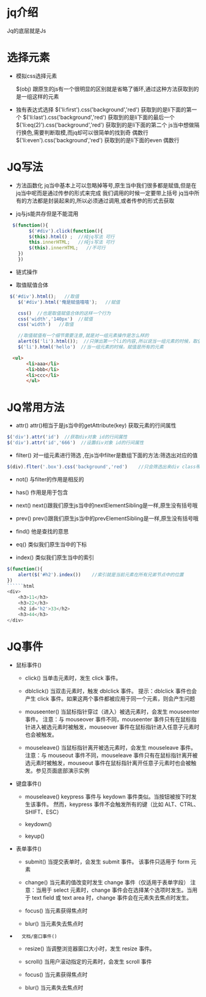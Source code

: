 # jq介绍
  Jq的底层就是Js
#   选择元素
- 模拟css选择元素

	$(obj) 跟原生的js有一个很明显的区别就是省略了循环,通过这种方法获取到的是一组这样的元素
	
	
- 独有表达式选择
    	$('li:first').css('background','red')  获取到的是li下面的第一个
		$('li:last').css('background','red')  获取到的是li下面的最后一个
		$('li:eq(2)').css('background','red')  获取到的是li下面的第二个
		js当中想做隔行换色,需要判断取模,而jq却可以很简单的找到奇 偶数行
		$('li:even').css('background','red')  获取到的是li下面的even 偶数行
   


#   JQ写法
- 方法函数化
	jq当中基本上可以忽略掉等号,原生当中我们很多都是赋值,但是在jq当中呢而是通过传参的形式来完成
	我们调用的时候一定要带上括号
	jq当中所有的方法都是封装起来的,所以必须通过调用,或者传参的形式去获取
	
- jq与js能共存但是不能混用
```javascript
  $(function(){
    	$('#div').click(function(){
    	$(this).html() ;  //纯jq写法 可行
    	this.innerHTML;   //纯js写法 可行
        $(this).innerHTML;   //不可行
    })
    })
```

- 链式操作

- 取值赋值合体
```javascript
 $('#div').html();   //取值
    $('#div').html('俺是赋值嘻嘻');   //赋值

    css()  //也是取值赋值合体的这样一个行为
    css('width','140px')  //赋值
    css('width')   //取值

    //取值赋值有一个细节需要注意,就是对一组元素操作是怎么样的
    alert($('li').html());  //只弹出第一个li的内容,所以说当一组元素的时候，取值是一组中的第一个,如果想取所有的话我们就可以利用循环来做
    $('li').html('hello')  //当一组元素的时候，赋值是所有的元素
```
 ```html
   <ul>
    	<li>aaa</li>
    	<li>bbb</li>
    	<li>ccc</li>
    	</ul>
```
#   JQ常用方法
- attr()
	attr()相当于是js当中的getAttribute(key) 获取元素的行间属性
```javascript
$('div').attr('id')  //获取div对象 id的行间属性
$('div').attr('id','666')  //设置div对象 id的行间属性
```
- filter()
	对一组元素进行筛选 ,在js当中filter是数组下面的方法:筛选出对应的值
```javascript
$(div).flter('.box').css('background','red')    //只会筛选出来div class带box的
```

- not()
	与filter的作用是相反的

- has()
	作用是用于包含

- next()
  next()跟我们原生js当中的nextElementSibling是一样,原生没有括号哦

- prev()
  prev()跟我们原生js当中的prevElementSibling是一样,原生没有括号哦

- find()
   他是查找的意思

- eq()
	类似我们原生当中的下标

- index()
	类似我们原生当中的索引
```javascript
$(function(){
	alert($('#h2').index())    //索引就是当前元素在所有兄弟节点中的位置
})
``````html
<div>
	<h3>11</h3>
	<h3>22</h3>
	<h2 id='h2'>33</h2>
	<h3>44</h3>
</div>
```
#   JQ事件
- 鼠标事件()
	- click()
	当单击元素时，发生 click 事件。
	
	- dblclick()
	当双击元素时，触发 dblclick 事件。
	提示：dblclick 事件也会产生 click 事件。如果这两个事件都被应用于同一个元素，则会产生问题
	
	- mouseenter()
	当鼠标指针穿过（进入）被选元素时，会发生 mouseenter 事件。
	注意：与 mouseover 事件不同，mouseenter 事件只有在鼠标指针进入被选元素时被触发，mouseover 事件在鼠标指针进入任意子元素时也会被触发。
	
	- mouseleave()
	当鼠标指针离开被选元素时，会发生 mouseleave 事件。
	注意：与 mouseout 事件不同，mouseleave 事件只有在鼠标指针离开被选元素时被触发，mouseout 事件在鼠标指针离开任意子元素时也会被触发。参见页面底部演示实例
	
	
- 键盘事件()
	
	- mouseleave()
	keypress 事件与 keydown 事件类似。当按钮被按下时发生该事件。
然而，keypress 事件不会触发所有的键（比如 ALT、CTRL、SHIFT、ESC）

	- keydown()
	
	- keyup()
	
- 	表单事件()
	
	- submit()
	当提交表单时，会发生 submit 事件。
	该事件只适用于 form 元素

	- change()
	当元素的值改变时发生 change 事件（仅适用于表单字段）
	注意：当用于 select 元素时，change 事件会在选择某个选项时发生。当用于 text field 或 text area 时，change 事件会在元素失去焦点时发生。
	- focus()
	当元素获得焦点时
	
	- blur()
	当元素失去焦点时
	
- 		文档/窗口事件()
	
	- 	resize()
	当调整浏览器窗口大小时，发生 resize 事件。

	- scroll()
	当用户滚动指定的元素时，会发生 scroll 事件
	- focus()
	当元素获得焦点时
	
	- blur()
	当元素失去焦点时
